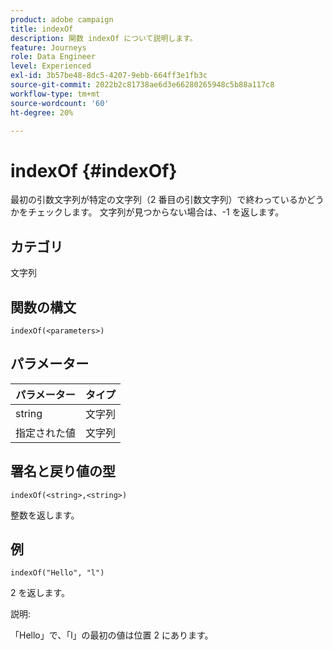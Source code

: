 ```yaml
---
product: adobe campaign
title: indexOf
description: 関数 indexOf について説明します。
feature: Journeys
role: Data Engineer
level: Experienced
exl-id: 3b57be48-8dc5-4207-9ebb-664ff3e1fb3c
source-git-commit: 2022b2c81738ae6d3e66280265948c5b88a117c8
workflow-type: tm+mt
source-wordcount: '60'
ht-degree: 20%

---
```


# indexOf {#indexOf}

最初の引数文字列が特定の文字列（2 番目の引数文字列）で終わっているかどうかをチェックします。 文字列が見つからない場合は、-1 を返します。

## カテゴリ

文字列

## 関数の構文

`indexOf(<parameters>)`

## パラメーター

| パラメーター | タイプ |
|-----------|------------------|
| string | 文字列 |
| 指定された値 | 文字列 |

## 署名と戻り値の型

`indexOf(<string>,<string>)`

整数を返します。

## 例

`indexOf("Hello", "l")`

2 を返します。

説明:

「Hello」で、「l」の最初の値は位置 2 にあります。
